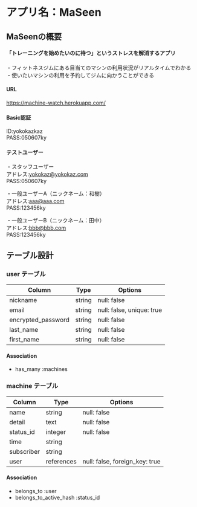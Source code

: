 # アプリ名：MaSeen

## MaSeenの概要
#### 「トレーニングを始めたいのに待つ」というストレスを解消するアプリ
・フィットネスジムにある目当てのマシンの利用状況がリアルタイムでわかる  
・使いたいマシンの利用を予約してジムに向かうことができる

#### URL
https://machine-watch.herokuapp.com/

#### Basic認証
ID:yokokazkaz  
PASS:050607ky

#### テストユーザー
・スタッフユーザー  
  アドレス:yokokaz@yokokaz.com  
  PASS:050607ky  
  
・一般ユーザーA（ニックネーム：和樹）  
  アドレス:aaa@aaa.com  
  PASS:123456ky  
  
・一般ユーザーB（ニックネーム：田中）  
  アドレス:bbb@bbb.com  
  PASS:123456ky  


## テーブル設計

### user テーブル

| Column             | Type   | Options                   |
| ------------------ | ------ | ------------------------- |
| nickname           | string | null: false               |
| email              | string | null: false, unique: true |
| encrypted_password | string | null: false               |
| last_name          | string | null: false               |
| first_name         | string | null: false               |


#### Association

- has_many :machines

### machine テーブル

| Column           | Type       | Options                        |
| ---------------- | ---------- | ------------------------------ |
| name             | string     | null: false                    |
| detail           | text       | null: false                    |
| status_id        | integer    | null: false                    |
| time             | string     |                                |
| subscriber       | string     |                                |
| user             | references | null: false, foreign_key: true |

#### Association

- belongs_to :user
- belongs_to_active_hash :status_id

